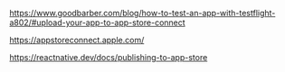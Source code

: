 https://www.goodbarber.com/blog/how-to-test-an-app-with-testflight-a802/#upload-your-app-to-app-store-connect

https://appstoreconnect.apple.com/

https://reactnative.dev/docs/publishing-to-app-store
